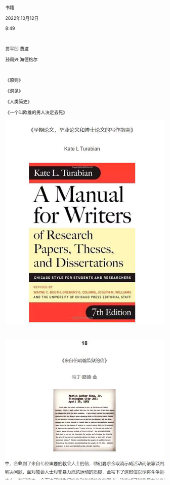 书籍

2022年10月12日

8:49

 

贾平凹 费渡

孙周兴 海德格尔

 

《原则》

《洞见》

《人类简史》

《一个叫欧维的男人决定去死》

![](../../assets/004_书籍_000.png)

 

![](../../assets/004_书籍_001.png)

 
